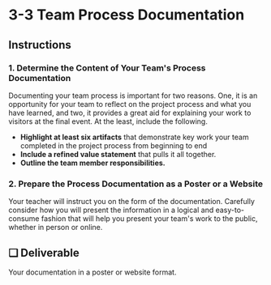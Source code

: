 # 3-3 Team Process Documentation

## Instructions

### 1. Determine the Content of Your Team's Process Documentation

Documenting your team process is important for two reasons. One, it is an opportunity for your team to reflect on the project process and what you have learned, and two, it provides a great aid for explaining your work to visitors at the final event. At the least, include the following.

* **Highlight at least six artifacts** that demonstrate key work your team completed in the project process from beginning to end
* **Include a refined value statement** that pulls it all together.
* **Outline the team member responsibilities.**

### 2. Prepare the Process Documentation as a Poster or a Website

Your teacher will instruct you on the form of the documentation. Carefully consider how you will present the information in a logical and easy-to-consume fashion that will help you present your team's work to the public, whether in person or online.

## **❏ Deliverable**

Your documentation in a poster or website format.

